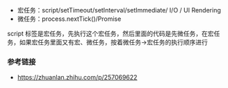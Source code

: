 - 宏任务：script/setTimeout/setInterval/setImmediate/ I/O / UI Rendering
- 微任务：process.nextTick()/Promise

script 标签是宏任务，先执行这个宏任务，然后里面的代码是先微任务，在宏任务，如果宏任务里面又有宏、微任务，按着微任务->宏任务的执行顺序进行

### 参考链接

- https://zhuanlan.zhihu.com/p/257069622
